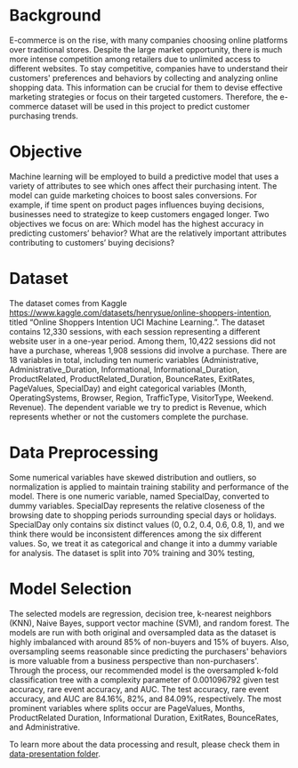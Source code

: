 # Background
E-commerce is on the rise, with many companies choosing online platforms over traditional stores. Despite the large market opportunity, there is much more intense competition among retailers due to unlimited access to different websites. To stay competitive, companies have to understand their customers' preferences and behaviors by collecting and analyzing online shopping data. This information can be crucial for them to devise effective marketing strategies or focus on their targeted customers. Therefore, the e-commerce dataset will be used in this project to predict customer purchasing trends. 

# Objective
Machine learning will be employed to build a predictive model that uses a variety of attributes to see which ones affect their purchasing intent. The model can guide marketing choices to boost sales conversions. For example, if time spent on product pages influences buying decisions, businesses need to strategize to keep customers engaged longer. Two objectives we focus on are: 
Which model has the highest accuracy in predicting customers’ behavior? 
What are the relatively important attributes contributing to customers’ buying decisions? 

# Dataset 
The dataset comes from Kaggle https://www.kaggle.com/datasets/henrysue/online-shoppers-intention, titled “Online Shoppers Intention UCI Machine Learning.”. The dataset contains 12,330 sessions, with each session representing a different website user in a one-year period. Among them, 10,422 sessions did not have a purchase, whereas 1,908 sessions did involve a purchase. There are 18 variables in total, including ten numeric variables (Administrative, Administrative_Duration, Informational, Informational_Duration, ProductRelated, ProductRelated_Duration, BounceRates, ExitRates, PageValues, SpecialDay) and eight categorical variables (Month, OperatingSystems, Browser, Region, TrafficType, VisitorType, Weekend. Revenue). The dependent variable we try to predict is Revenue, which represents whether or not the customers complete the purchase. 

# Data Preprocessing
Some numerical variables have skewed distribution and outliers, so normalization is applied to maintain training stability and performance of the model. There is one numeric variable, named SpecialDay, converted to dummy variables. SpecialDay represents the relative closeness of the browsing date to shopping periods surrounding special days or holidays. SpecialDay only contains six distinct values (0, 0.2, 0.4, 0.6, 0.8, 1), and we think there would be inconsistent differences among the six different values. So, we treat it as categorical and change it into a dummy variable for analysis. The dataset is split into 70% training and 30% testing, 

# Model Selection 
The selected models are regression, decision tree, k-nearest neighbors (KNN), Naive Bayes, support vector machine (SVM), and random forest. The models are run with both original and oversampled data as the dataset is highly imbalanced with around 85% of non-buyers and 15% of buyers. Also, oversampling seems reasonable since predicting the purchasers' behaviors is more valuable from a business perspective than non-purchasers'. Through the process, our recommended model is the oversampled k-fold classification tree with a complexity parameter of 0.001096792 given test accuracy, rare event accuracy, and AUC. The test accuracy, rare event accuracy, and AUC are 84.16%, 82%, and 84.09%, respectively. The most prominent variables where splits occur are PageValues, Months, ProductRelated Duration, Informational Duration, ExitRates, BounceRates, and Administrative. 

To learn more about the data processing and result, please check them in [data-presentation folder](/data-presentation/).

